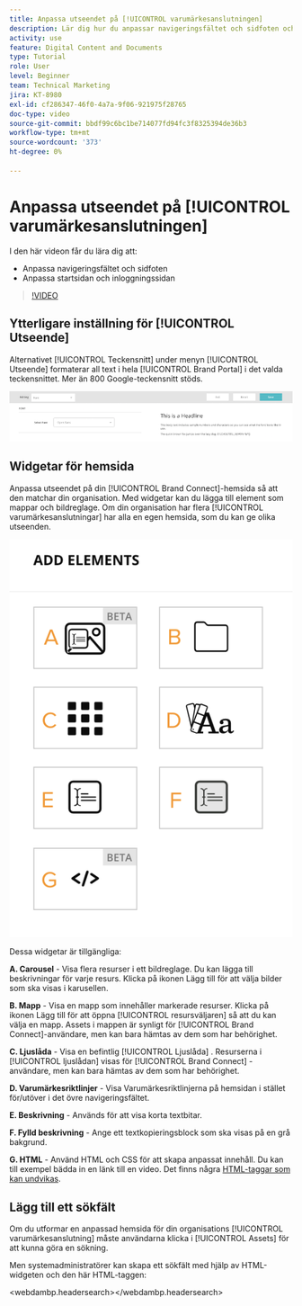 ```yaml
---
title: Anpassa utseendet på [!UICONTROL varumärkesanslutningen]
description: Lär dig hur du anpassar navigeringsfältet och sidfoten och anpassar hemsidan och inloggningssidan i [!UICONTROL Brand Connect] för [!UICONTROL Workfront DAM].
activity: use
feature: Digital Content and Documents
type: Tutorial
role: User
level: Beginner
team: Technical Marketing
jira: KT-8980
exl-id: cf286347-46f0-4a7a-9f06-921975f28765
doc-type: video
source-git-commit: bbdf99c6bc1be714077fd94fc3f8325394de36b3
workflow-type: tm+mt
source-wordcount: '373'
ht-degree: 0%

---
```


# Anpassa utseendet på [!UICONTROL varumärkesanslutningen]

I den här videon får du lära dig att:

* Anpassa navigeringsfältet och sidfoten
* Anpassa startsidan och inloggningssidan

>[!VIDEO](https://video.tv.adobe.com/v/335242/?quality=12&learn=on&enablevpops=1)

## Ytterligare inställning för [!UICONTROL Utseende]

Alternativet [!UICONTROL Teckensnitt] under menyn [!UICONTROL Utseende] formaterar all text i hela [!UICONTROL Brand Portal] i det valda teckensnittet. Mer än 800 Google-teckensnitt stöds.

![Alternativet [!UICONTROL Teckensnitt] under menyformatet [!UICONTROL Utseende] för [!UICONTROL Brand Portal]](assets/02-brand-connect-appearance-font.png)

## Widgetar för hemsida

Anpassa utseendet på din [!UICONTROL Brand Connect]-hemsida så att den matchar din organisation. Med widgetar kan du lägga till element som mappar och bildreglage. Om din organisation har flera [!UICONTROL varumärkesanslutningar] har alla en egen hemsida, som du kan ge olika utseenden.

![En skärmbild av de tillgängliga widgetarna för din [!UICONTROL Brand Connect]-hemsida](assets/03-brand-connect-home-page-widgets.png)

Dessa widgetar är tillgängliga:

**A. Carousel** - Visa flera resurser i ett bildreglage. Du kan lägga till beskrivningar för varje resurs. Klicka på ikonen Lägg till för att välja bilder som ska visas i karusellen.

**B. Mapp** - Visa en mapp som innehåller markerade resurser. Klicka på ikonen Lägg till för att öppna [!UICONTROL resursväljaren] så att du kan välja en mapp. Assets i mappen är synligt för [!UICONTROL Brand Connect]-användare, men kan bara hämtas av dem som har behörighet.

**C. Ljuslåda** - Visa en befintlig [!UICONTROL Ljuslåda &#x200B;] . Resurserna i [!UICONTROL ljuslådan] visas för [!UICONTROL Brand Connect] -användare, men kan bara hämtas av dem som har behörighet.

**D. Varumärkesriktlinjer** - Visa Varumärkesriktlinjerna på hemsidan i stället för/utöver i det övre navigeringsfältet.

**E. Beskrivning** - Används för att visa korta textbitar.

**F. Fylld beskrivning** - Ange ett textkopieringsblock som ska visas på en grå bakgrund.

**G. HTML** - Använd HTML och CSS för att skapa anpassat innehåll. Du kan till exempel bädda in en länk till en video. Det finns några [HTML-taggar som kan undvikas](https://www.damsuccess.com/hc/en-us/articles/206170043-Brand-Connect-Admin-Guide#html).

## Lägg till ett sökfält

Om du utformar en anpassad hemsida för din organisations [!UICONTROL varumärkesanslutning] måste användarna klicka i [!UICONTROL Assets] för att kunna göra en sökning.

Men systemadministratörer kan skapa ett sökfält med hjälp av HTML-widgeten och den här HTML-taggen:

&lt;webdambp.headersearch>&lt;/webdambp.headersearch>
